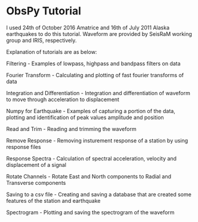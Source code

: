 # ObsPy Tutorial

I used 24th of October 2016 Amatrice and 16th of July 2011 Alaska earthquakes to do this tutorial. Waveform are provided by SeisRaM working group and IRIS, respectively.

Explanation of tutorials are as below:

Filtering - Examples of lowpass, highpass and bandpass filters on data

Fourier Transform - Calculating and plotting of fast fourier transforms of data

Integration and Differentiation - Integration and differentiation of waveform to move through acceleration to displacement

Numpy for Earthquake - Examples of capturing a portion of the data, plotting and identification of peak values amplitude and position

Read and Trim - Reading and trimming the waveform

Remove Response - Removing insturement response of a station by using response files

Response Spectra - Calculation of spectral acceleration, velocity and displacement of a signal

Rotate Channels - Rotate East and North components to Radial and Transverse components

Saving to a csv file - Creating and saving a database that are created some features of the station and earthquake

Spectrogram - Plotting and saving the spectrogram of the waveform
